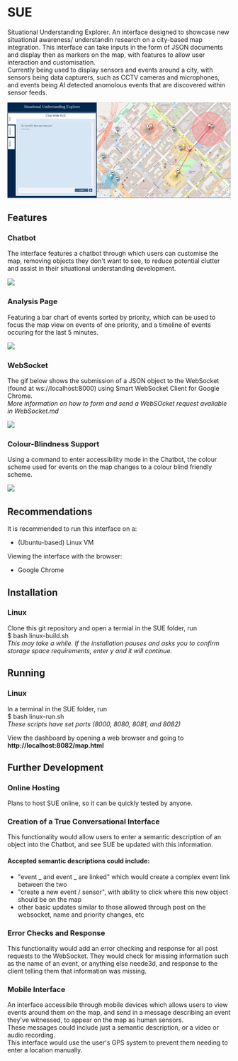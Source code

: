 # SUE
Situational Understanding Explorer. An interface designed to showcase new situational awareness/ understandin research on a city-based map integration. This interface can take inputs in the form of JSON documents and display then as markers on the map, with features to allow user interaction and customisation.  
Currently being used to display sensors and events around a city, with sensors being data capturers, such as CCTV cameras and microphones, and events being AI detected anomolous events that are discovered within sensor feeds.  

![](examples/SUE-mainpage.PNG)

## Features
### Chatbot
The interface features a chatbot through which users can customise the map, removing objects they don't want to see, to reduce potential clutter and assist in their situational understanding development.  

![](examples/Chatbot.gif)

### Analysis Page
Featuring a bar chart of events sorted by priority, which can be used to focus the map view on events of one priority, and a timeline of events occuring for the last 5 minutes.

![](examples/Analysis.gif)

### WebSocket
The gif below shows the submission of a JSON object to the WebSocket (found at ws://localhost:8000) using Smart WebSocket Client for Google Chrome.  
*More information on how to form and send a WebSOcket request avaliable in WebSocket.md*

![](examples/Websocket.gif)  

### Colour-Blindness Support
Using a command to enter accessibility mode in the Chatbot, the colour scheme used for events on the map changes to a colour blind friendly scheme.  

![](examples/Accessibility.gif)

## Recommendations
It is recommended to run this interface on a:  
- (Ubuntu-based) Linux VM  

Viewing the interface with the browser:  
- Google Chrome

## Installation
### Linux
Clone this git repository and open a termial in the SUE folder, run  
$ bash linux-build.sh  
*This may take a while. If the installation pauses and asks you to confirm storage space requirements, enter y and it will continue.*  

## Running
### Linux
In a terminal in the SUE folder, run  
$ bash linux-run.sh  
*These scripts have set ports (8000, 8080, 8081, and 8082)*  

View the dashboard by opening a web browser and going to **http://localhost:8082/map.html**

## Further Development
### Online Hosting
Plans to host SUE online, so it can be quickly tested by anyone.  

### Creation of a True Conversational Interface
This functionality would allow users to enter a semantic description of an object into the Chatbot, and see SUE be updated with this information.  
#### Accepted semantic descriptions could include:  
* "event _ and event _ are linked" which would create a complex event link between the two  
* "create a new event / sensor", with ability to click where this new object should be on the map  
* other basic updates similar to those allowed through post on the websocket, name and priority changes, etc  
  
### Error Checks and Response 
This functionality would add an error checking and response for all post requests to the WebSocket.
They would check for missing information such as the name of an event, or anything else neede3d, and response to the client telling them that information was missing.  

### Mobile Interface
An interface accessibile through mobile devices which allows users to view events around them on the map, and send in a message describing an event they've witnessed, to appear on the map as human sensors.  
These messages could include just a semantic description, or a video or audio recording.  
This interface would use the user's GPS system to prevent them needing to enter a location manually.  
